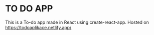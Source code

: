 # TO DO APP
This is a To-do app made in React using create-react-app. 
Hosted on https://todoaplikace.netlify.app/
